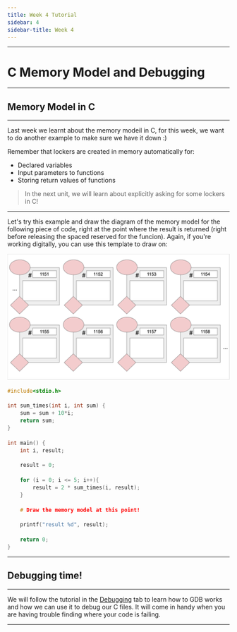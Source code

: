 ```yaml
---
title: Week 4 Tutorial
sidebar: 4
sidebar-title: Week 4
---
```



---

# C Memory Model and Debugging

---

## Memory Model in C

---

Last week we learnt about the memory modeil in C, for this week, we want to do another example to make sure we have it down :)

Remember that lockers are created in memory automatically for:
- Declared variables
- Input parameters to functions
- Storing return values of functions

> In the next unit, we will learn about explicitly asking for some lockers in C!

---


Let's try this example and draw the diagram of the memory model for the following piece of code, right at the point where the result is returned (right before releasing the spaced reserved for the funcion). Again, if you're working digitally, you can use this template to draw on:

![template](MMTemp.png)


```c
#include<stdio.h>

int sum_times(int i, int sum) {
    sum = sum + 10*i;
    return sum;      
}

int main() {
    int i, result;

    result = 0;
    
    for (i = 0; i <= 5; i++){
        result = 2 * sum_times(i, result);
    }

    # Draw the memory model at this point!

    printf("result %d", result);

    return 0;
}


```

---

## Debugging time!

---

We will follow the tutorial in the <a href='https://csca48f20.github.io/tutorials/debug'>Debugging</a> tab to learn how to GDB works and how we can use it to debug our C files. It will come in handy when you are having trouble finding where your code is failing.

---